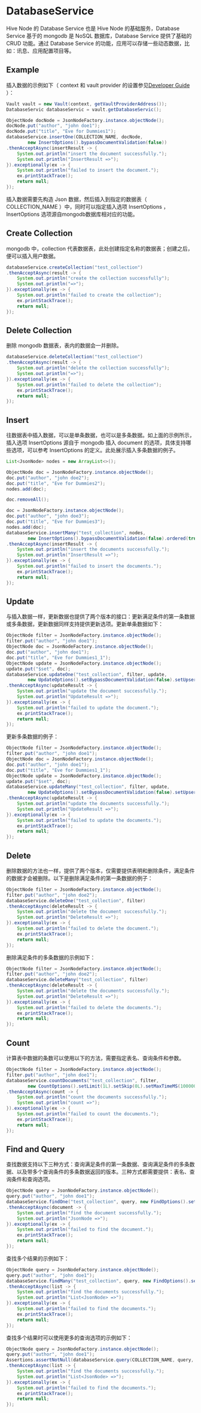 # DatabaseService

Hive Node 的 Database Service 也是 Hive Node 的基础服务，Database Service 基于的 mongodb 是 NoSQL 数据库，Database Service 提供了基础的 CRUD 功能。通过 Database Service 的功能，应用可以存储一些动态数据，比如：讯息、应用配置项目等。

## Example

插入数据的示例如下（ context 和 vault provider 的设置参见[Developer Guide](README.md) ）：

```java
Vault vault = new Vault(context, getVaultProviderAddress());
DatabaseServic databaseServic = vault.getDatabaseServic();

ObjectNode docNode = JsonNodeFactory.instance.objectNode();
docNode.put("author", "john doe1");
docNode.put("title", "Eve for Dummies1");
databaseService.insertOne(COLLECTION_NAME, docNode,
        new InsertOptions().bypassDocumentValidation(false))
.thenAcceptAsync(insertResult -> {
    System.out.println("insert the document successfully.");
    System.out.println("InsertResult =>");
}).exceptionally(ex -> {
    System.out.println("failed to insert the document.");
    ex.printStackTrace();
    return null;
});
```

插入数据需要先构造 Json 数据，然后插入到指定的数据表（ COLLECTION_NAME ）中，同时可以指定插入选项 InsertOptions ，InsertOptions 选项源自mongodb数据库相对应的功能。

## Create Collection

mongodb 中，collection 代表数据表，此处创建指定名称的数据表；创建之后，便可以插入用户数据。

```java
databaseService.createCollection("test_collection")
.thenAcceptAsync(result -> {
    System.out.println("create the collection successfully");
    System.out.println("=>");
}).exceptionally(ex -> {
    System.out.println("failed to create the collection");
    ex.printStackTrace();
    return null;
});
```

## Delete Collection

删除 mongodb 数据表，表内的数据会一并删除。

```java
databaseService.deleteCollection("test_collection")
.thenAcceptAsync(result -> {
    System.out.println("delete the collection successfully");
    System.out.println("=>");
}).exceptionally(ex -> {
    System.out.println("failed to delete the collection");
    ex.printStackTrace();
    return null;
});
```

## Insert

往数据表中插入数据，可以是单条数据，也可以是多条数据。如上面的示例所示，插入选项 InsertOptions 源自于 mongodb 插入 document 的选项，具体支持哪些选项，可以参考 InsertOptions 的定义。此处展示插入多条数据的例子。

```java
List<JsonNode> nodes = new ArrayList<>();

ObjectNode doc = JsonNodeFactory.instance.objectNode();
doc.put("author", "john doe2");
doc.put("title", "Eve for Dummies2");
nodes.add(doc);

doc.removeAll();

doc = JsonNodeFactory.instance.objectNode();
doc.put("author", "john doe3");
doc.put("title", "Eve for Dummies3");
nodes.add(doc);
databaseService.insertMany("test_collection", nodes,
		new InsertOptions().bypassDocumentValidation(false).ordered(true))
.thenAcceptAsync(insertResult -> {
    System.out.println("insert the documents successfully.");
    System.out.println("InsertResult =>");
}).exceptionally(ex -> {
    System.out.println("failed to insert the documents.");
    ex.printStackTrace();
    return null;
});
```

## Update

与插入数据一样，更新数据也提供了两个版本的接口：更新满足条件的第一条数据或多条数据，更新数据同样支持提供更新选项。更新单条数据如下：

```java
ObjectNode filter = JsonNodeFactory.instance.objectNode();
filter.put("author", "john doe1");
ObjectNode doc = JsonNodeFactory.instance.objectNode();
doc.put("author", "john doe1");
doc.put("title", "Eve for Dummies1_1");
ObjectNode update = JsonNodeFactory.instance.objectNode();
update.put("$set", doc);
databaseService.updateOne("test_collection", filter, update,
        new UpdateOptions().setBypassDocumentValidation(false).setUpsert(true))
.thenAcceptAsync(updateResult -> {
    System.out.println("update the document successfully.");
    System.out.println("UpdateResult =>");
}).exceptionally(ex -> {
    System.out.println("failed to update the document.");
    ex.printStackTrace();
    return null;
});
```

更新多条数据的例子：

```java
ObjectNode filter = JsonNodeFactory.instance.objectNode();
filter.put("author", "john doe1");
ObjectNode doc = JsonNodeFactory.instance.objectNode();
doc.put("author", "john doe1");
doc.put("title", "Eve for Dummies1_1");
ObjectNode update = JsonNodeFactory.instance.objectNode();
update.put("$set", doc);
databaseService.updateMany("test_collection", filter, update,
		new UpdateOptions().setBypassDocumentValidation(false).setUpsert(true))
.thenAcceptAsync(updateResult -> {
    System.out.println("update the documents successfully.");
    System.out.println("UpdateResult =>");
}).exceptionally(ex -> {
    System.out.println("failed to update the documents.");
    ex.printStackTrace();
    return null;
});
```

## Delete

删除数据的方法也一样，提供了两个版本，仅需要提供表明和删除条件，满足条件的数据才会被删除。以下是删除满足条件的第一条数据的例子：

```java
ObjectNode filter = JsonNodeFactory.instance.objectNode();
filter.put("author", "john doe2");
databaseService.deleteOne("test_collection", filter)
.thenAcceptAsync(deleteResult -> {
    System.out.println("delete the document successfully.");
    System.out.println("DeleteResult =>");
}).exceptionally(ex -> {
    System.out.println("failed to delete the document.");
    ex.printStackTrace();
    return null;
});
```

删除满足条件的多条数据的示例如下：

```java
ObjectNode filter = JsonNodeFactory.instance.objectNode();
filter.put("author", "john doe2");
databaseService.deleteMany("test_collection", filter)
.thenAcceptAsync(deleteResult -> {
    System.out.println("delete the documents successfully.");
    System.out.println("DeleteResult =>");
}).exceptionally(ex -> {
    System.out.println("failed to delete the documents.");
    ex.printStackTrace();
    return null;
});
```

## Count

计算表中数据的条数可以使用以下的方法，需要指定表名、查询条件和参数。

```java
ObjectNode filter = JsonNodeFactory.instance.objectNode();
filter.put("author", "john doe1");
databaseService.countDocuments("test_collection", filter,
        new CountOptions().setLimit(1L).setSkip(0L).setMaxTimeMS(1000000000L))
.thenAcceptAsync(count -> {
    System.out.println("count the documents successfully.");
    System.out.println("count =>");
}).exceptionally(ex -> {
    System.out.println("failed to count the documents.");
    ex.printStackTrace();
    return null;
});
```

## Find and Query

查找数据支持以下三种方式：查询满足条件的第一条数据、查询满足条件的多条数据、以及带多个查询条件的多条数据返回的版本。三种方式都需要提供：表名、查询条件和查询选项。

```java
ObjectNode query = JsonNodeFactory.instance.objectNode();
query.put("author", "john doe1");
databaseService.findOne("test_collection", query, new FindOptions().setSkip(0).setLimit(0))
.thenAcceptAsync(document -> {
    System.out.println("find the document successfully.");
    System.out.println("JsonNode =>");
}).exceptionally(ex -> {
    System.out.println("failed to find the document.");
    ex.printStackTrace();
    return null;
});
```

查找多个结果的示例如下：

```java
ObjectNode query = JsonNodeFactory.instance.objectNode();
query.put("author", "john doe1");
databaseService.findMany("test_collection", query, new FindOptions().setSkip(0).setLimit(0))
.thenAcceptAsync(list -> {
    System.out.println("find the documents successfully.");
    System.out.println("List<JsonNode> =>");
}).exceptionally(ex -> {
    System.out.println("failed to find the documents.");
    ex.printStackTrace();
    return null;
});
```

查找多个结果时可以使用更多的查询选项的示例如下：

```java
ObjectNode query = JsonNodeFactory.instance.objectNode();
query.put("author", "john doe1");
Assertions.assertNotNull(databaseService.query(COLLECTION_NAME, query, null)
.thenAcceptAsync(list -> {
    System.out.println("find the documents successfully.");
    System.out.println("List<JsonNode> =>");
}).exceptionally(ex -> {
    System.out.println("failed to find the documents.");
    ex.printStackTrace();
    return null;
});
```
